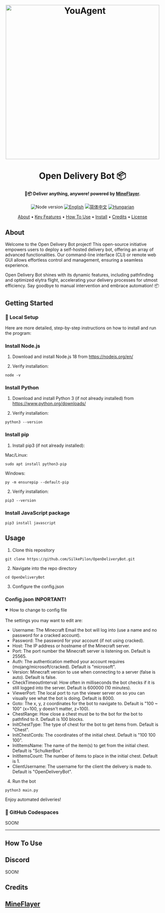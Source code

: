 
<h1 align="center">
  <br>
  <a href="https://github.com/SilkePilon/OpenDeliveryBot/"><img src="https://github.com/SilkePilon/OpenDeliveryBot/blob/main/logo.png?raw=true" alt="YouAgent" width="500"></a>
  <br>
  <br>
  Open Delivery Bot 📦
  <br>
</h1>

<h4 align="center">🤖📦 Deliver anything, anywere! powered by <a href="https://github.com/PrismarineJS/mineflayer" target="_blank">MineFlayer</a>.</h4>

<p align="center">
    <img alt="Node version" src="https://img.shields.io/static/v1?label=node&message=%20%3E=16.0.0&logo=node.js&color=2334D058" />
      <a href="https://github.com/reworkd/AgentGPT/blob/master/README.md"><img src="https://img.shields.io/badge/lang-English-blue.svg" alt="English"></a>
  <a href="https://github.com/reworkd/AgentGPT/blob/master/docs/README.zh-HANS.md"><img src="https://img.shields.io/badge/lang-简体中文-red.svg" alt="简体中文"></a>
  <a href="https://github.com/reworkd/AgentGPT/blob/master/docs/README.hu-Cs4K1Sr4C.md"><img src="https://img.shields.io/badge/lang-Hungarian-red.svg" alt="Hungarian"></a>
</p>

<p align="center">
  <a href="#about">About</a> •
  <a href="#key-features">Key Features</a> •
  <a href="#how-to-use">How To Use</a> •
  <a href="#how-to-install">Install</a> •
  <a href="#credits">Credits</a> •
  <a href="#license">License</a>
</p>

<!-- ![screenshot](https://raw.githubusercontent.com/SilkePilon/youdotcom/main/assets/images/YouDotCom.jpg) -->

## About
Welcome to the Open Delivery Bot project! This open-source initiative empowers users to deploy a self-hosted delivery bot, offering an array of advanced functionalities. Our command-line interface (CLI) or remote web GUI allows effortless control and management, ensuring a seamless experience.

Open Delivery Bot shines with its dynamic features, including pathfinding and optimized elytra flight, accelerating your delivery processes for utmost efficiency. Say goodbye to manual intervention and embrace automation! 📦


## Getting Started

### 🐍 Local Setup

Here are more detailed, step-by-step instructions on how to install and run the program:

### Install Node.js

1. Download and install Node.js 18 from https://nodejs.org/en/

2. Verify installation:

```
node -v
```

### Install Python 

1. Download and install Python 3 (if not already installed) from https://www.python.org/downloads/

2. Verify installation: 

```
python3 --version
```

### Install pip

1. Install pip3 (if not already installed):

Mac/Linux:
```
sudo apt install python3-pip
```

Windows:
```
py -m ensurepip --default-pip
```

2. Verify installation:

```
pip3 --version
```

### Install JavaScript package

```
pip3 install javascript
```

## Usage

1. Clone this repository

```
git clone https://github.com/SilkePilon/OpenDeliveryBot.git
```

2. Navigate into the repo directory

```
cd OpenDeliveryBot
```

3. Configure the config.json

### Config.json INPORTANT!


<details open>
<summary>How to change to config file</summary>
<br>
The settings you may want to edit are:

  * Username: The Minecraft Email the bot will log into (use a name and no password for a cracked account).
  * Password: The password for your account (if not using cracked).
  * Host: The IP address or hostname of the Minecraft server.
  * Port: The port number the Minecraft server is listening on. Default is 25565.
  * Auth: The authentication method your account requires (mojang/microsoft/cracked). Default is "microsoft".
  * Version: Minecraft version to use when connecting to a server (false is auto). Default is false.
  * CheckTimeoutInterval: How often in milliseconds the bot checks if it is still logged into the server. Default is 600000 (10 minutes).
  * ViewerPort: The local port to run the viewer server on so you can visually see what the bot is doing. Default is 8000.
  * Goto: The x, y, z coordinates for the bot to navigate to. Default is "100 ~ 100" (x=100, y doesn't matter, z=100).
  * ChestRange: How close a chest must be to the bot for the bot to pathfind to  it. Default is 100 blocks.
  * InitChestType: The type of chest for the bot to get items from. Default is "Chest".
  * InitChestCords: The coordinates of the initial chest. Default is "100 100 100".
  * InitItemsName: The name of the item(s) to get from the initial chest. Default is "SchulkerBox".
  * InitItemsCount: The number of items to place in the initial chest. Default is 1.
  * ClientUsername: The username for the client the delivery is made to. Default is "OpenDeliveryBot".

</details>


4. Run the bot

```
python3 main.py
```

Enjoy automated deliveries!



### 🚀 GitHub Codespaces

SOON!

---

## How To Use






## Discord
SOON!


## Credits
<a href="https://github.com/PrismarineJS/mineflayer" target="_blank">MineFlayer</a>
---
